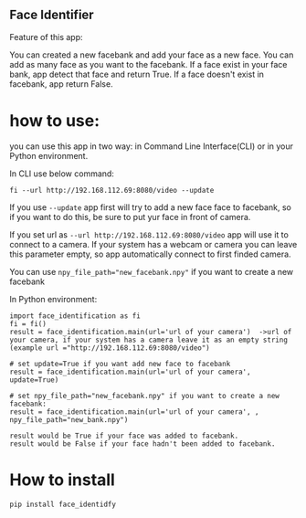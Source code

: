 ## Face Identifier

Feature of this app:

You can created a new facebank and add your face as a new face.
You can add as many face as you want to the facebank.
If a face exist in your face bank, app detect that face and return True.
If a face doesn't exist in facebank, app return False.

# how to use:

you can use this app in two way:
in Command Line Interface(CLI) or in your Python environment.

In CLI use below command:

```
fi --url http://192.168.112.69:8080/video --update
```
If you use ```--update``` app first will try to add a new face face to facebank, so if you want to do this, be sure to put yur face in front of camera.

If you set url as ```--url http://192.168.112.69:8080/video``` app will use it to connect to a camera. If your system has a webcam or camera you can leave this parameter empty, so app automatically connect to first finded camera.

You can use ```npy_file_path="new_facebank.npy"``` if you want to create a new facebank

In Python environment:

```
import face_identification as fi
fi = fi()
result = face_identification.main(url='url of your camera')  ->url of your camera, if your system has a camera leave it as an empty string (example url ="http://192.168.112.69:8080/video")

# set update=True if you want add new face to facebank
result = face_identification.main(url='url of your camera', update=True)

# set npy_file_path="new_facebank.npy" if you want to create a new facebank:
result = face_identification.main(url='url of your camera', , npy_file_path="new_bank.npy")

result would be True if your face was added to facebank.
result would be False if your face hadn't been added to facebank.
```

# How to install 

```
pip install face_identidfy
```